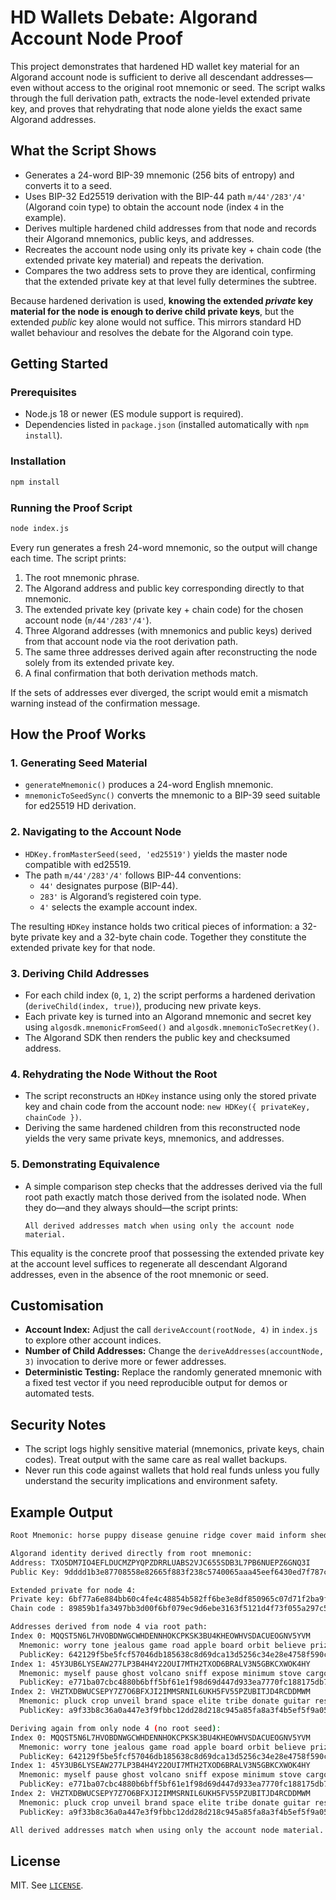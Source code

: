 # HD Wallets Debate: Algorand Account Node Proof

This project demonstrates that hardened HD wallet key material for an Algorand account node is sufficient to derive all descendant addresses—even without access to the original root mnemonic or seed. The script walks through the full derivation path, extracts the node-level extended private key, and proves that rehydrating that node alone yields the exact same Algorand addresses.

## What the Script Shows

- Generates a 24-word BIP-39 mnemonic (256 bits of entropy) and converts it to a seed.
- Uses BIP-32 Ed25519 derivation with the BIP-44 path `m/44'/283'/4'` (Algorand coin type) to obtain the account node (index `4` in the example).
- Derives multiple hardened child addresses from that node and records their Algorand mnemonics, public keys, and addresses.
- Recreates the account node using only its private key + chain code (the extended private key material) and repeats the derivation.
- Compares the two address sets to prove they are identical, confirming that the extended private key at that level fully determines the subtree.

Because hardened derivation is used, **knowing the extended *private* key material for the node is enough to derive child private keys**, but the extended *public* key alone would not suffice. This mirrors standard HD wallet behaviour and resolves the debate for the Algorand coin type.

## Getting Started

### Prerequisites

- Node.js 18 or newer (ES module support is required).
- Dependencies listed in `package.json` (installed automatically with `npm install`).

### Installation

```bash
npm install
```

### Running the Proof Script

```bash
node index.js
```

Every run generates a fresh 24-word mnemonic, so the output will change each time. The script prints:

1. The root mnemonic phrase.
2. The Algorand address and public key corresponding directly to that mnemonic.
3. The extended private key (private key + chain code) for the chosen account node (`m/44'/283'/4'`).
4. Three Algorand addresses (with mnemonics and public keys) derived from that account node via the root derivation path.
5. The same three addresses derived again after reconstructing the node solely from its extended private key.
6. A final confirmation that both derivation methods match.

If the sets of addresses ever diverged, the script would emit a mismatch warning instead of the confirmation message.

## How the Proof Works

### 1. Generating Seed Material

- `generateMnemonic()` produces a 24-word English mnemonic.
- `mnemonicToSeedSync()` converts the mnemonic to a BIP-39 seed suitable for ed25519 HD derivation.

### 2. Navigating to the Account Node

- `HDKey.fromMasterSeed(seed, 'ed25519')` yields the master node compatible with ed25519.
- The path `m/44'/283'/4'` follows BIP-44 conventions:
  - `44'` designates purpose (BIP-44).
  - `283'` is Algorand’s registered coin type.
  - `4'` selects the example account index.

The resulting `HDKey` instance holds two critical pieces of information: a 32-byte private key and a 32-byte chain code. Together they constitute the extended private key for that node.

### 3. Deriving Child Addresses

- For each child index (`0`, `1`, `2`) the script performs a hardened derivation (`deriveChild(index, true)`), producing new private keys.
- Each private key is turned into an Algorand mnemonic and secret key using `algosdk.mnemonicFromSeed()` and `algosdk.mnemonicToSecretKey()`.
- The Algorand SDK then renders the public key and checksumed address.

### 4. Rehydrating the Node Without the Root

- The script reconstructs an `HDKey` instance using only the stored private key and chain code from the account node: `new HDKey({ privateKey, chainCode })`.
- Deriving the same hardened children from this reconstructed node yields the very same private keys, mnemonics, and addresses.

### 5. Demonstrating Equivalence

- A simple comparison step checks that the addresses derived via the full root path exactly match those derived from the isolated node. When they do—and they always should—the script prints:

  ```
  All derived addresses match when using only the account node material.
  ```

This equality is the concrete proof that possessing the extended private key at the account level suffices to regenerate all descendant Algorand addresses, even in the absence of the root mnemonic or seed.

## Customisation

- **Account Index:** Adjust the call `deriveAccount(rootNode, 4)` in `index.js` to explore other account indices.
- **Number of Child Addresses:** Change the `deriveAddresses(accountNode, 3)` invocation to derive more or fewer addresses.
- **Deterministic Testing:** Replace the randomly generated mnemonic with a fixed test vector if you need reproducible output for demos or automated tests.

## Security Notes

- The script logs highly sensitive material (mnemonics, private keys, chain codes). Treat output with the same care as real wallet backups.
- Never run this code against wallets that hold real funds unless you fully understand the security implications and environment safety.

## Example Output

```bash
Root Mnemonic: horse puppy disease genuine ridge cover maid inform shed devote judge student during winter tackle catch early require engage opera proud tourist evidence margin

Algorand identity derived directly from root mnemonic:
Address: TXO5DM7IO4EFLDUCMZPYQPZDRRLUABS2VJC655SDB3L7PB6NUEPZ6GNQ3I
Public Key: 9dddd1b3e87708558e82665f883f238c5740065aaa45eef6430ed7f787cda11f

Extended private for node 4:
Private key: 6bf77a6e884bb60c4fe4c48854b582ff6be3e8df850965c07d71f2ba9f99b2d5
Chain code : 89859b1fa3497bb3d00f6bf079ec9d6ebe3163f5121d4f73f055a297c5ccd585

Addresses derived from node 4 via root path:
Index 0: MQQST5N6L7HVOBDNWGCWHDENNHOKCPKSK3BU4KHEOWHVSDACUEOGNV5YVM
  Mnemonic: worry tone jealous game road apple board orbit believe prize fashion age february interest bind gap advice truly palace profit isolate all general abstract illegal
  PublicKey: 642129f5be5fcf57046db185638c8d69dca13d5256c34e28e4758f590c02a11c
Index 1: 45Y3UB6LYSEAW277LP3B4H4Y22OUI7MTH2TXOD6BRALV3N5GBKCXWOK4HY
  Mnemonic: myself pause ghost volcano sniff expose minimum stove cargo card echo hunt pair they change palm theory garden hazard price clump shrimp spice about path
  PublicKey: e771ba07cbc4880b6bff5bf61e1f98d69d447d933ea7770fc188175db7a60a85
Index 2: VHZTXDBWUCSEPY7Z7O6BFXJI2IMMSRNIL6UKH5FV55PZUBITJD4RCDDMWM
  Mnemonic: pluck crop unveil brand space elite tribe donate guitar response pitch device other dutch comfort pear circle attack suit tissue share extra muscle able royal
  PublicKey: a9f33b8c36a0a447e3f9fbbc12dd28d218c945a85fa8a3f4b5ef5f9a051348f9

Deriving again from only node 4 (no root seed):
Index 0: MQQST5N6L7HVOBDNWGCWHDENNHOKCPKSK3BU4KHEOWHVSDACUEOGNV5YVM
  Mnemonic: worry tone jealous game road apple board orbit believe prize fashion age february interest bind gap advice truly palace profit isolate all general abstract illegal
  PublicKey: 642129f5be5fcf57046db185638c8d69dca13d5256c34e28e4758f590c02a11c
Index 1: 45Y3UB6LYSEAW277LP3B4H4Y22OUI7MTH2TXOD6BRALV3N5GBKCXWOK4HY
  Mnemonic: myself pause ghost volcano sniff expose minimum stove cargo card echo hunt pair they change palm theory garden hazard price clump shrimp spice about path
  PublicKey: e771ba07cbc4880b6bff5bf61e1f98d69d447d933ea7770fc188175db7a60a85
Index 2: VHZTXDBWUCSEPY7Z7O6BFXJI2IMMSRNIL6UKH5FV55PZUBITJD4RCDDMWM
  Mnemonic: pluck crop unveil brand space elite tribe donate guitar response pitch device other dutch comfort pear circle attack suit tissue share extra muscle able royal
  PublicKey: a9f33b8c36a0a447e3f9fbbc12dd28d218c945a85fa8a3f4b5ef5f9a051348f9

All derived addresses match when using only the account node material.

```
## License

MIT. See [`LICENSE`](LICENSE).


